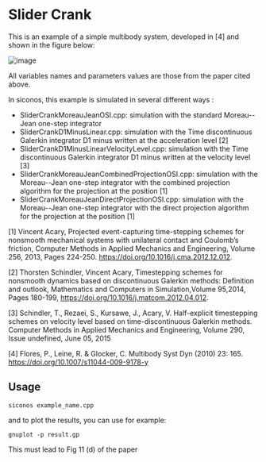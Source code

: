 Slider Crank
============

This is an example of a simple multibody system, developed in [4] and shown in the figure below:

![image](slider_crank.*)

All variables names and parameters values are those from the paper cited above.

In siconos, this example is simulated in several different ways :

-  SliderCrankMoreauJeanOSI.cpp: simulation with the standard Moreau--Jean one-step integrator
-  SliderCrankD1MinusLinear.cpp: simulation with the Time discontinuous Galerkin integrator D1 minus written at the acceleration level [2]
-  SliderCrankD1MinusLinearVelocityLevel.cpp: simulation with the Time discontinuous Galerkin integrator D1 minus written at the velocity level [3]
-  SliderCrankMoreauJeanCombinedProjectionOSI.cpp: simulation with the Moreau--Jean one-step integrator with the combined projection algorithm for the projection at the position [1]
-  SliderCrankMoreauJeanDirectProjectionOSI.cpp: simulation with the Moreau--Jean one-step integrator with the direct projection algorithm for the projection at the position [1]

[1] Vincent Acary, Projected event-capturing time-stepping schemes for nonsmooth mechanical systems with unilateral contact and Coulomb’s friction, Computer Methods in Applied Mechanics and Engineering, Volume 256, 2013, Pages 224-250. https://doi.org/10.1016/j.cma.2012.12.012.

[2] Thorsten Schindler, Vincent Acary, Timestepping schemes for nonsmooth dynamics based on discontinuous Galerkin methods: Definition and outlook, Mathematics and Computers in Simulation,Volume 95,2014, Pages 180-199, https://doi.org/10.1016/j.matcom.2012.04.012.

[3] Schindler, T., Rezaei, S., Kursawe, J., Acary, V.
Half-explicit timestepping schemes on velocity level based on time-discontinuous Galerkin methods. Computer Methods in Applied Mechanics and Engineering, Volume 290, Issue undefined, June 05, 2015

[4] Flores, P., Leine, R. & Glocker, C. Multibody Syst Dyn (2010) 23: 165. https://doi.org/10.1007/s11044-009-9178-y

Usage
-----

    siconos example_name.cpp

and to plot the results, you can use for example:

    gnuplot -p result.gp

This must lead to Fig 11 (d) of the paper




